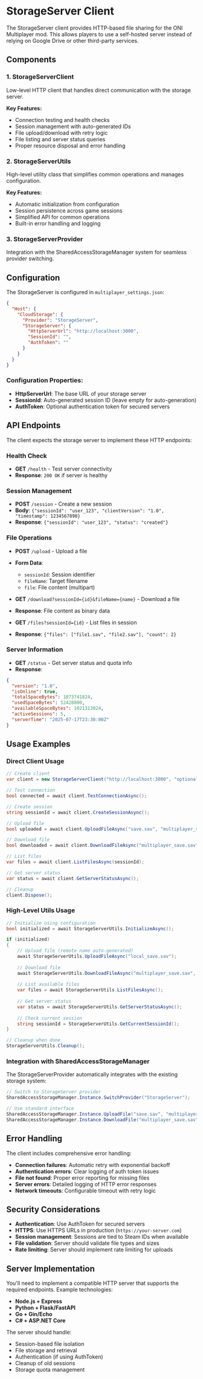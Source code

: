 # StorageServer Client

The StorageServer client provides HTTP-based file sharing for the ONI Multiplayer mod. This allows players to use a self-hosted server instead of relying on Google Drive or other third-party services.

## Components

### 1. StorageServerClient
Low-level HTTP client that handles direct communication with the storage server.

**Key Features:**
- Connection testing and health checks
- Session management with auto-generated IDs
- File upload/download with retry logic
- File listing and server status queries
- Proper resource disposal and error handling

### 2. StorageServerUtils
High-level utility class that simplifies common operations and manages configuration.

**Key Features:**
- Automatic initialization from configuration
- Session persistence across game sessions
- Simplified API for common operations
- Built-in error handling and logging

### 3. StorageServerProvider
Integration with the SharedAccessStorageManager system for seamless provider switching.

## Configuration

The StorageServer is configured in `multiplayer_settings.json`:

```json
{
  "Host": {
    "CloudStorage": {
      "Provider": "StorageServer",
      "StorageServer": {
        "HttpServerUrl": "http://localhost:3000",
        "SessionId": "",
        "AuthToken": ""
      }
    }
  }
}
```

### Configuration Properties:
- **HttpServerUrl**: The base URL of your storage server
- **SessionId**: Auto-generated session ID (leave empty for auto-generation)
- **AuthToken**: Optional authentication token for secured servers

## API Endpoints

The client expects the storage server to implement these HTTP endpoints:

### Health Check
- **GET** `/health` - Test server connectivity
- **Response**: `200 OK` if server is healthy

### Session Management
- **POST** `/session` - Create a new session
- **Body**: `{"sessionId": "user_123", "clientVersion": "1.0", "timestamp": 1234567890}`
- **Response**: `{"sessionId": "user_123", "status": "created"}`

### File Operations
- **POST** `/upload` - Upload a file
- **Form Data**: 
  - `sessionId`: Session identifier
  - `fileName`: Target filename
  - `file`: File content (multipart)

- **GET** `/download?sessionId={id}&fileName={name}` - Download a file
- **Response**: File content as binary data

- **GET** `/files?sessionId={id}` - List files in session
- **Response**: `{"files": ["file1.sav", "file2.sav"], "count": 2}`

### Server Information
- **GET** `/status` - Get server status and quota info
- **Response**: 
```json
{
  "version": "1.0",
  "isOnline": true,
  "totalSpaceBytes": 1073741824,
  "usedSpaceBytes": 52428800,
  "availableSpaceBytes": 1021313024,
  "activeSessions": 5,
  "serverTime": "2025-07-17T23:30:00Z"
}
```

## Usage Examples

### Direct Client Usage
```csharp
// Create client
var client = new StorageServerClient("http://localhost:3000", "optional-auth-token");

// Test connection
bool connected = await client.TestConnectionAsync();

// Create session
string sessionId = await client.CreateSessionAsync();

// Upload file
bool uploaded = await client.UploadFileAsync("save.sav", "multiplayer_save.sav", sessionId);

// Download file
bool downloaded = await client.DownloadFileAsync("multiplayer_save.sav", "local_save.sav", sessionId);

// List files
var files = await client.ListFilesAsync(sessionId);

// Get server status
var status = await client.GetServerStatusAsync();

// Cleanup
client.Dispose();
```

### High-Level Utils Usage
```csharp
// Initialize using configuration
bool initialized = await StorageServerUtils.InitializeAsync();

if (initialized)
{
    // Upload file (remote name auto-generated)
    await StorageServerUtils.UploadFileAsync("local_save.sav");
    
    // Download file
    await StorageServerUtils.DownloadFileAsync("multiplayer_save.sav", "downloaded_save.sav");
    
    // List available files
    var files = await StorageServerUtils.ListFilesAsync();
    
    // Get server status
    var status = await StorageServerUtils.GetServerStatusAsync();
    
    // Check current session
    string sessionId = StorageServerUtils.GetCurrentSessionId();
}

// Cleanup when done
StorageServerUtils.Cleanup();
```

### Integration with SharedAccessStorageManager
The StorageServerProvider automatically integrates with the existing storage system:

```csharp
// Switch to StorageServer provider
SharedAccessStorageManager.Instance.SwitchProvider("StorageServer");

// Use standard interface
SharedAccessStorageManager.Instance.UploadFile("save.sav", "multiplayer_save.sav");
SharedAccessStorageManager.Instance.DownloadFile("multiplayer_save.sav", "local_save.sav");
```

## Error Handling

The client includes comprehensive error handling:
- **Connection failures**: Automatic retry with exponential backoff
- **Authentication errors**: Clear logging of auth token issues  
- **File not found**: Proper error reporting for missing files
- **Server errors**: Detailed logging of HTTP error responses
- **Network timeouts**: Configurable timeout with retry logic

## Security Considerations

- **Authentication**: Use AuthToken for secured servers
- **HTTPS**: Use HTTPS URLs in production (`https://your-server.com`)
- **Session management**: Sessions are tied to Steam IDs when available
- **File validation**: Server should validate file types and sizes
- **Rate limiting**: Server should implement rate limiting for uploads

## Server Implementation

You'll need to implement a compatible HTTP server that supports the required endpoints. Example technologies:
- **Node.js + Express**
- **Python + Flask/FastAPI** 
- **Go + Gin/Echo**
- **C# + ASP.NET Core**

The server should handle:
- Session-based file isolation
- File storage and retrieval
- Authentication (if using AuthToken)
- Cleanup of old sessions
- Storage quota management
